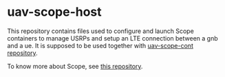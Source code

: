 # uav-scope-host
This repository contains files used to configure and launch Scope containers to manage USRPs and setup an LTE connection between a gnb and a ue.
It is supposed to be used together with [uav-scope-cont repository](https://github.com/pietrbr/uav-scope-cont/).

To know more about Scope, see [this repository](https://github.com/wineslab/colosseum-scope).
